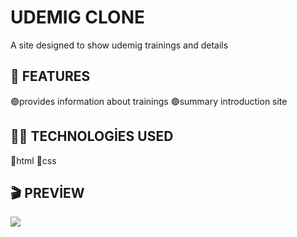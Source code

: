 <h1> UDEMIG CLONE </h1>

A site designed to show udemig trainings and details

<h2> 🎲 FEATURES </h2>

🟣provides information about trainings
🟣summary introduction site

<h2> ⛓️‍💥 TECHNOLOGİES USED </h2>

🔹html
🔹css

<h2> 🎬 PREVİEW </h2>

![](udemig-gif-için.gif)
